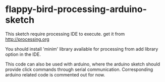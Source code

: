 # flappy-bird-processing-arduino-sketch

This sketch require processing IDE to execute. get it from http://processing.org

You should install 'minim' library available for processing from add library option in  the IDE.

This code can also be used with arduino, where the arduino sketch should provide click commands through serial communication. 
Corresponding arduino related code is commented out for now.

